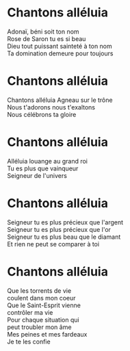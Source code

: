 # Chantons alléluia  
Adonaï, béni soit ton nom  
Rose de Saron tu es si beau  
Dieu tout puissant sainteté à ton nom  
Ta domination demeure pour toujours  

# Chantons alléluia  
Chantons alléluia 
Agneau sur le  trône  
Nous t'adorons nous t'exaltons  
Nous célébrons ta gloire  

# Chantons alléluia  
Alléluia louange au  grand roi  
Tu es plus que vainqueur  
Seigneur de l'univers  

# Chantons alléluia  
Seigneur tu es plus précieux que l'argent  
Seigneur tu es plus précieux que l'or  
Seigneur tu es plus beau que le diamant  
Et rien ne peut se comparer à toi  

# Chantons alléluia  
Que les torrents de vie  
coulent dans mon coeur  
Que le Saint-Esprit vienne  
contrôler ma vie  
Pour chaque situation qui  
peut troubler mon âme  
Mes peines et mes fardeaux  
Je te les confie  

#   
